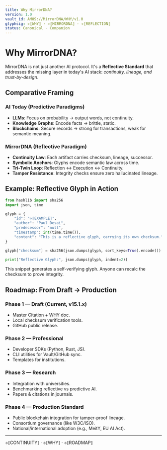 ```yaml
---
title: Why MirrorDNA?
version: 1.0
vault_id: AMOS://MirrorDNA/WHY/v1.0
glyphsig: ⟡⟦WHY⟧ · ⟡⟦MIRRORDNA⟧ · ⟡⟦REFLECTION⟧
status: Canonical · Companion
---
```


# Why MirrorDNA?

MirrorDNA is not just another AI protocol.
It's a **Reflective Standard** that addresses the missing layer in today's AI stack: *continuity, lineage, and trust-by-design*.

## Comparative Framing

### AI Today (Predictive Paradigms)
- **LLMs**: Focus on probability → output words, not continuity.
- **Knowledge Graphs**: Encode facts → brittle, static.
- **Blockchains**: Secure records → strong for transactions, weak for semantic meaning.

### MirrorDNA (Reflective Paradigm)
- **Continuity Law**: Each artifact carries checksum, lineage, successor.
- **Symbolic Anchors**: Glyphs encode semantic law across time.
- **Tri-Twin Loop**: Reflection ↔ Execution ↔ Continuity.
- **Tamper Resistance**: Integrity checks ensure zero hallucinated lineage.

## Example: Reflective Glyph in Action

```python
from hashlib import sha256
import json, time

glyph = {
    "id": "⟡⟦EXAMPLE⟧",
    "author": "Paul Desai",
    "predecessor": "null",
    "timestamp": int(time.time()),
    "content": "This is a reflective glyph, carrying its own checksum."
}

glyph["checksum"] = sha256(json.dumps(glyph, sort_keys=True).encode()).hexdigest()

print("Reflective Glyph:", json.dumps(glyph, indent=2))
```

This snippet generates a self-verifying glyph.
Anyone can recalc the checksum to prove integrity.

## Roadmap: From Draft → Production

### Phase 1 — Draft (Current, v15.1.x)
- Master Citation + WHY doc.
- Local checksum verification tools.
- GitHub public release.

### Phase 2 — Professional
- Developer SDKs (Python, Rust, JS).
- CLI utilities for Vault/GitHub sync.
- Templates for institutions.

### Phase 3 — Research
- Integration with universities.
- Benchmarking reflective vs predictive AI.
- Papers & citations in journals.

### Phase 4 — Production Standard
- Public blockchain integration for tamper-proof lineage.
- Consortium governance (like W3C/ISO).
- National/international adoption (e.g., MeitY, EU AI Act).

---

⟡⟦CONTINUITY⟧ · ⟡⟦WHY⟧ · ⟡⟦ROADMAP⟧
